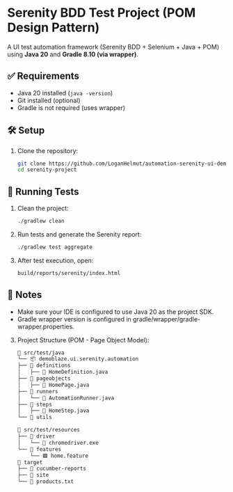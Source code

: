 # Serenity BDD Test Project (POM Design Pattern)

A UI test automation framework (Serenity BDD + Selenium + Java + POM) using **Java 20** and **Gradle 8.10 (via wrapper)**.

## ✅ Requirements

- Java 20 installed (`java -version`)
- Git installed (optional)
- Gradle is not required (uses wrapper)

## 🛠 Setup

1. Clone the repository:
   ```bash
   git clone https://github.com/LoganHelmut/automation-serenity-ui-demoblaze.git
   cd serenity-project

## 🚀 Running Tests

1. Clean the project:
   ```bash
   ./gradlew clean
2. Run tests and generate the Serenity report:
   ```bash
   ./gradlew test aggregate
3. After test execution, open:
   ```bash
   build/reports/serenity/index.html
## 🧠 Notes

- Make sure your IDE is configured to use Java 20 as the project SDK.
- Gradle wrapper version is configured in gradle/wrapper/gradle-wrapper.properties.

3. Project Structure (POM - Page Object Model):
   ```bash 
   📁 src/test/java
   └── 📦 demoblaze.ui.serenity.automation
   ├── 📁 definitions
   │   ├── 🧾 HomeDefinition.java
   ├── 📁 pageobjects
   │   ├── 🧾 HomePage.java
   ├── 📁 runners
   │   └── 🧾 AutomationRunner.java
   ├── 📁 steps
   │   ├── 🧾 HomeStep.java
   └── 📁 utils
   
   📁 src/test/resources
   ├── 📁 driver
   │   └── 🧩 chromedriver.exe
   └── 📁 features
       └── 🟩 home.feature
   📁 target
   ├── 📁 cucumber-reports
   ├── 📁 site
   └── 🧾 products.txt
   

